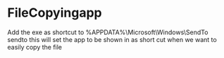 # FileCopyingapp

Add the exe as shortcut to  %APPDATA%\Microsoft\Windows\SendTo sendto this will set the app to be shown in as short cut when we want to easily copy the file
